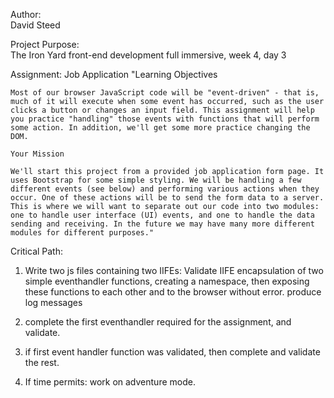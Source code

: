 Author:  
  David Steed

Project Purpose:  
  The Iron Yard front-end development full immersive, week 4, day 3

  Assignment:  Job Application
    "Learning Objectives

    Most of our browser JavaScript code will be "event-driven" - that is, much of it will execute when some event has occurred, such as the user clicks a button or changes an input field. This assignment will help you practice "handling" those events with functions that will perform some action. In addition, we'll get some more practice changing the DOM.

    Your Mission

    We'll start this project from a provided job application form page. It uses Bootstrap for some simple styling. We will be handling a few different events (see below) and performing various actions when they occur. One of these actions will be to send the form data to a server. This is where we will want to separate out our code into two modules: one to handle user interface (UI) events, and one to handle the data sending and receiving. In the future we may have many more different modules for different purposes."

Critical Path:
  1.  Write two js files containing two IIFEs:  Validate IIFE encapsulation of two simple eventhandler functions, creating a namespace, then exposing these functions to each other and to the browser without error.  produce log messages

  2.  complete the first eventhandler required for the assignment, and validate.

  3.  if first event handler function was validated, then complete and validate the rest.

  4.  If time permits:  work on adventure mode.
